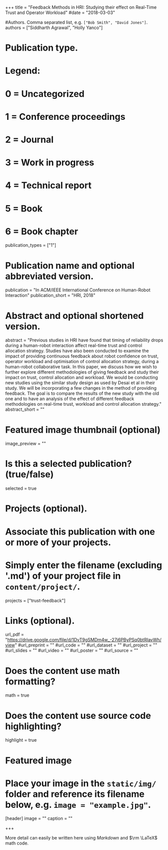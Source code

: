 +++
title = "Feedback Methods in HRI: Studying their effect on Real-Time Trust and Operator Workload"
#date = "2018-03-03"

#Authors. Comma separated list, e.g. `["Bob Smith", "David Jones"]`.
authors = ["Siddharth Agrawal", "Holly Yanco"]

# Publication type.
# Legend:
# 0 = Uncategorized
# 1 = Conference proceedings
# 2 = Journal
# 3 = Work in progress
# 4 = Technical report
# 5 = Book
# 6 = Book chapter
publication_types = ["1"]

# Publication name and optional abbreviated version.
publication = "In ACM/IEEE International Conference on Human-Robot Interaction"
publication_short = "HRI, 2018"

# Abstract and optional shortened version.
abstract = "Previous studies in HRI have found that timing of reliability drops during a human-robot interaction affect real-time trust and control allocation strategy. Studies have also been conducted to examine the impact of providing continuous feedback about robot confidence on trust, operator workload and optimisation of control allocation strategy, during a human-robot collaborative task. In this paper, we discuss how we wish to further explore different methodologies of giving feedback and study their impact on trust, control allocation and workload. We would be conducting new studies using the similar study design as used by Desai et al in their study. We will be incorporating a few changes in the method of providing feedback. The goal is to compare the results of the new study with the old one and to have an analysis of the effect of different feedback methodologies on real-time trust, workload and control allocation strategy."
abstract_short = ""

# Featured image thumbnail (optional)
image_preview = ""

# Is this a selected publication? (true/false)
selected = true

# Projects (optional).
#   Associate this publication with one or more of your projects.
#   Simply enter the filename (excluding '.md') of your project file in `content/project/`.
projects = ["trust-feedback"]

# Links (optional).
url_pdf = "https://drive.google.com/file/d/1DvT9gSMDm4w_-27i6PByPSq0btRIavWh/view"
#url_preprint = ""
#url_code = ""
#url_dataset = ""
#url_project = ""
#url_slides = ""
#url_video = ""
#url_poster = ""
#url_source = ""

# Does the content use math formatting?
math = true

# Does the content use source code highlighting?
highlight = true

# Featured image
# Place your image in the `static/img/` folder and reference its filename below, e.g. `image = "example.jpg"`.
[header]
image = ""
caption = ""

+++

More detail can easily be written here using *Markdown* and $\rm \LaTeX$ math code.
